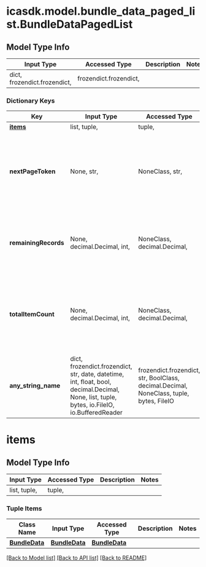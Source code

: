# icasdk.model.bundle_data_paged_list.BundleDataPagedList

## Model Type Info
Input Type | Accessed Type | Description | Notes
------------ | ------------- | ------------- | -------------
dict, frozendict.frozendict,  | frozendict.frozendict,  |  | 

### Dictionary Keys
Key | Input Type | Accessed Type | Description | Notes
------------ | ------------- | ------------- | ------------- | -------------
**[items](#items)** | list, tuple,  | tuple,  |  | 
**nextPageToken** | None, str,  | NoneClass, str,  | The cursor to request the next page. For offset-based paging the value is an empty string. | [optional] 
**remainingRecords** | None, decimal.Decimal, int,  | NoneClass, decimal.Decimal,  | The number of records remaining (used in cursor based pagination) | [optional] value must be a 64 bit integer
**totalItemCount** | None, decimal.Decimal, int,  | NoneClass, decimal.Decimal,  | The total number of records matching the search criteria (used in offset based pagination) | [optional] value must be a 64 bit integer
**any_string_name** | dict, frozendict.frozendict, str, date, datetime, int, float, bool, decimal.Decimal, None, list, tuple, bytes, io.FileIO, io.BufferedReader | frozendict.frozendict, str, BoolClass, decimal.Decimal, NoneClass, tuple, bytes, FileIO | any string name can be used but the value must be the correct type | [optional]

# items

## Model Type Info
Input Type | Accessed Type | Description | Notes
------------ | ------------- | ------------- | -------------
list, tuple,  | tuple,  |  | 

### Tuple Items
Class Name | Input Type | Accessed Type | Description | Notes
------------- | ------------- | ------------- | ------------- | -------------
[**BundleData**](BundleData.md) | [**BundleData**](BundleData.md) | [**BundleData**](BundleData.md) |  | 

[[Back to Model list]](../../README.md#documentation-for-models) [[Back to API list]](../../README.md#documentation-for-api-endpoints) [[Back to README]](../../README.md)

